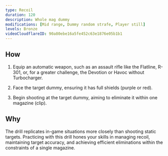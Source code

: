 ```yaml
---
type: Recoil
duration: 120
description: Whole mag dummy
modifications: [Mid range, Dummy random strafe, Player still]
levels: Bronze
videoCloudflareID: 90a80ebe16a5fe452c63e1876e05b1b1
---
```


## How

1. Equip an automatic weapon, such as an assault rifle like the Flatline, R-301, or, for a greater challenge, the Devotion or Havoc without Turbocharger.

2. Face the target dummy, ensuring it has full shields (purple or red).

3. Begin shooting at the target dummy, aiming to eliminate it within one magazine (clip).

## Why

The drill replicates in-game situations more closely than shooting static targets. Practicing with this drill hones your skills in managing recoil, maintaining target accuracy, and achieving efficient eliminations within the constraints of a single magazine.
